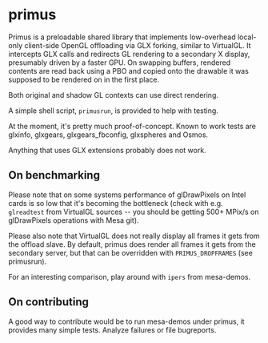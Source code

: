 primus
======

Primus  is a preloadable shared library that implements low-overhead
local-only client-side OpenGL offloading via GLX forking, similar to
VirtualGL.  It intercepts GLX calls and redirects GL rendering to a
secondary X display, presumably driven by a faster GPU. On swapping
buffers, rendered contents are read back using a PBO and copied onto
the drawable it was supposed to be rendered on in the first place.

Both original and shadow GL contexts can use direct rendering.

A simple shell script, `primusrun`, is provided to help with testing.

At the moment, it's pretty much proof-of-concept.  Known to work tests
are glxinfo, glxgears, glxgears_fbconfig, glxspheres and Osmos.

Anything that uses GLX extensions probably does not work.

On benchmarking
---------------

Please note that on some systems performance of glDrawPixels on Intel
cards is so low that it's becoming the bottleneck (check with e.g.
`glreadtest` from VirtualGL sources -- you should be getting 500+ MPix/s
on glDrawPixels operations with Mesa git).

Please also note that VirtualGL does not really display all frames it
gets from the offload slave.  By default, primus does render all frames
it gets from the secondary server, but that can be overridden with
`PRIMUS_DROPFRAMES` (see primusrun).

For an interesting comparison, play around with `ipers` from mesa-demos.

On contributing
---------------

A good way to contribute would be to run mesa-demos under primus, it
provides many simple tests.  Analyze failures or file bugreports.
